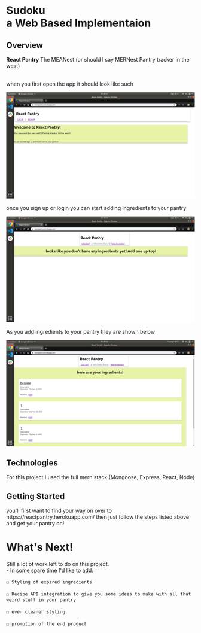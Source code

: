 # <b>Sudoku</b> <br>a Web Based Implementaion

## Overview


<b>React Pantry </b> The MEANest (or should I say MERNest Pantry tracker in the west)
<br><br>
<p>when you first open the app it should look like such</p>
<img src= "Readme/Starting_Page.png">

<p>once you sign up or login you can start adding ingredients to your pantry </p>
<img src= "Readme/cant_feed_a_baby_on_motor_oil.png">

<p>As you add ingredients to your pantry they are shown below</p>

<img src= "Readme/Pantry_with_ingredients.png">

## Technologies
<p>For this project I used the full mern stack (Mongoose, Express, React, Node) <br>


## Getting Started
<p>you'll first want to find your way on over to https://reactpantry.herokuapp.com/ then just follow the steps listed above and get your pantry on!</p>


# What's Next!

Still a lot of work left to do on this project. 
<br>- In some spare time I'd like to add:<br>

    ☐ Styling of expired ingredients

	☐ Recipe API integration to give you some ideas to make with all that weird stuff in your pantry

	☐ even cleaner styling

	☐ promotion of the end product